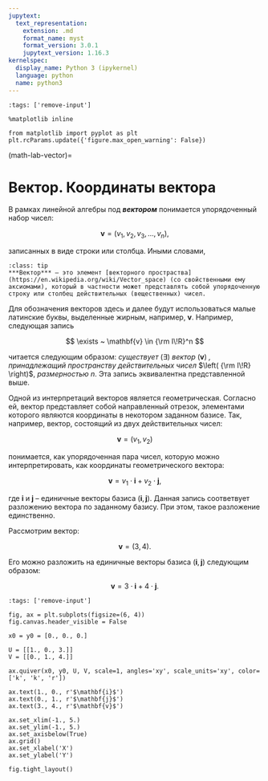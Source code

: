```yaml
---
jupytext:
  text_representation:
    extension: .md
    format_name: myst
    format_version: 3.0.1
    jupytext_version: 1.16.3
kernelspec:
  display_name: Python 3 (ipykernel)
  language: python
  name: python3
---
```


```{code-cell} python
:tags: ['remove-input']

%matplotlib inline

from matplotlib import pyplot as plt
plt.rcParams.update({'figure.max_open_warning': False})
```

(math-lab-vector)=
# Вектор. Координаты вектора
В рамках линейной алгебры под ***вектором*** понимается упорядоченный набор чисел:

$$ \mathbf{v} = \left( v_1, \, v_2, \, v_3, \, \ldots, \, v_n \right), $$

записанных в виде строки или столбца. Иными словами,

```{admonition} Определение
:class: tip
***Вектор*** – это элемент [векторного простраства](https://en.wikipedia.org/wiki/Vector_space) (со свойственными ему аксиомами), который в частности может представлять собой упорядоченную строку или столбец действительных (вещественных) чисел.
```

Для обозначения векторов здесь и далее будут использоваться малые латинские буквы, выделенные жирным, например, $\mathbf{v}$. Например, следующая запись

$$ \exists ~ \mathbf{v} \in {\rm I\!R}^n $$

читается следующим образом: *существует* $\left( \exists \right)$ *вектор* $\left( \mathbf{v} \right)$ *, принадлежащий пространству действительных чисел* $\left( {\rm I\!R} \right)$, *размерностью* $n$. Эта запись эквивалентна представленной выше.

Одной из интерпретаций векторов является геометрическая. Согласно ей, вектор представляет собой направленный отрезок, элементами которого являются координаты в некотором заданном базисе. Так, например, вектор, состоящий из двух действительных чисел:

$$ \mathbf{v} = \left( v_1, \, v_2 \right) $$

понимается, как упорядоченная пара чисел, которую можно интерпретировать, как координаты геометрического вектора:

$$ \mathbf{v} = v_1 \cdot \mathbf{i} + v_2 \cdot \mathbf{j}, $$

где $\mathbf{i}$ и $\mathbf{j}$ – единичные векторы базиса $\left( \mathbf{i}, \, \mathbf{j} \right)$. Данная запись соответвует разложению вектора по заданному базису. При этом, такое разложение единственно.

Рассмотрим вектор:

$$ \mathbf{v} = \left( 3, \, 4 \right). $$

Его можно разложить на единичные векторы базиса $\left( \mathbf{i}, \, \mathbf{j} \right)$ следующим образом:

$$ \mathbf{v} = 3 \cdot \mathbf{i} + 4 \cdot \mathbf{j}. $$

```{code-cell} python
:tags: ['remove-input']

fig, ax = plt.subplots(figsize=(6, 4))
fig.canvas.header_visible = False

x0 = y0 = [0., 0., 0.]

U = [[1., 0., 3.]]
V = [[0., 1., 4.]]

ax.quiver(x0, y0, U, V, scale=1, angles='xy', scale_units='xy', color=['k', 'k', 'r'])

ax.text(1., 0., r'$\mathbf{i}$')
ax.text(0., 1., r'$\mathbf{j}$')
ax.text(3., 4., r'$\mathbf{v}$')

ax.set_xlim(-1., 5.)
ax.set_ylim(-1., 5.)
ax.set_axisbelow(True)
ax.grid()
ax.set_xlabel('X')
ax.set_ylabel('Y')

fig.tight_layout()
```

